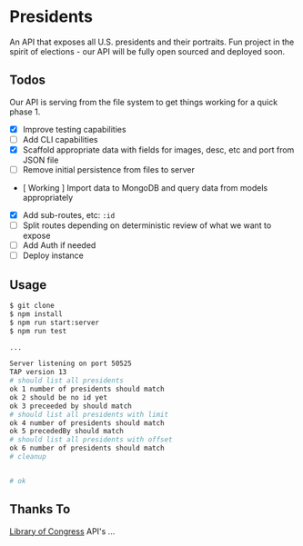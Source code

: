 # Presidents

An API that exposes all U.S. presidents and their portraits. Fun project in the spirit of elections - our API will be
fully open sourced and deployed soon.

## Todos

Our API is serving from the file system to get things working for a quick phase 1.

- [x] Improve testing capabilities
- [ ] Add CLI capabilities
- [x] Scaffold appropriate data with fields for images, desc, etc and port from JSON file
- [ ] Remove initial persistence from files to server
- [ Working ] Import data to MongoDB and query data from models appropriately
- [x] Add sub-routes, etc: `:id`
- [ ] Split routes depending on deterministic review of what we want to expose
- [ ] Add Auth if needed
- [ ] Deploy instance

## Usage

```bash
$ git clone
$ npm install
$ npm run start:server
$ npm run test

...

Server listening on port 50525
TAP version 13
# should list all presidents
ok 1 number of presidents should match
ok 2 should be no id yet
ok 3 preceeded by should match
# should list all presidents with limit
ok 4 number of presidents should match
ok 5 precededBy should match
# should list all presidents with offset
ok 6 number of presidents should match
# cleanup


# ok
```

## Thanks To

[Library of Congress](https://www.loc.gov/free-to-use/) API's ...
